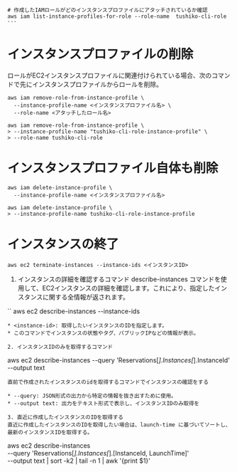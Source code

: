 ```
# 作成したIAMロールがどのインスタンスプロファイルにアタッチされているか確認
aws iam list-instance-profiles-for-role --role-name  tushiko-cli-role
```　

```
# インスタンスプロファイルの削除
ロールがEC2インスタンスプロファイルに関連付けられている場合、次のコマンドで先にインスタンスプロファイルからロールを削除。

```
aws iam remove-role-from-instance-profile \
  --instance-profile-name <インスタンスプロファイル名> \
  --role-name <アタッチしたロール名>

aws iam remove-role-from-instance-profile \
> --instance-profile-name "tushiko-cli-role-instance-profile" \
> --role-name tushiko-cli-role
```

# インスタンスプロファイル自体も削除
```
aws iam delete-instance-profile \
  --instance-profile-name <インスタンスプロファイル名>

aws iam delete-instance-profile \
> --instance-profile-name tushiko-cli-role-instance-profile
```
# インスタンスの終了

```
aws ec2 terminate-instances --instance-ids <インスタンスID>
```

1. インスタンスの詳細を確認するコマンド
describe-instances コマンドを使用して、EC2インスタンスの詳細を確認します。これにより、指定したインスタンスに関する全情報が返されます。

``
aws ec2 describe-instances --instance-ids <instance-id>
```
* <instance-id>: 取得したいインスタンスのIDを指定します。
* このコマンドでインスタンスの状態やタグ、パブリックIPなどの情報が表示。

2. インスタンスIDのみを取得するコマンド

```
aws ec2 describe-instances --query 'Reservations[*].Instances[*].InstanceId' --output text
```
直前で作成されたインスタンスのidを取得するコマンドでインスタンスの確認をする

* --query: JSON形式の出力から特定の情報を抜き出すために使用。
* --output text: 出力をテキスト形式で表示し、インスタンスIDのみ取得を

3. 直近に作成したインスタンスのIDを取得する
直近に作成したインスタンスのIDを取得したい場合は、launch-time に基づいてソートし、最新のインスタンスIDを取得する。

```
aws ec2 describe-instances \
  --query 'Reservations[*].Instances[*].[InstanceId, LaunchTime]' \
  --output text | sort -k2 | tail -n 1 | awk '{print $1}'
```

